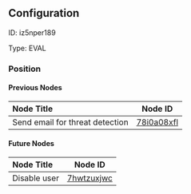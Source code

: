# 
## Configuration
ID:  iz5nper189

Type: EVAL 








### Position

#### Previous Nodes
| Node Title | Node ID |
| :------------- | ------------ |
| Send email for threat detection | [78i0a08xfl](./78i0a08xfl.md) | 
 
 #### Future Nodes
| Node Title | Node ID |
| :------------- | ------------ |
| Disable user |[7hwtzuxjwc](./7hwtzuxjwc.md) | 